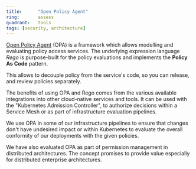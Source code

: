 ```yaml
---
title:      "Open Policy Agent"
ring:       assess
quadrant:   tools
tags: [security, architecture]
---
```


[Open Policy Agent](https://www.openpolicyagent.org/) (OPA) is a framework which allows modelling and evaluating policy access services.
The underlying expression language *Rego* is purpose-built for the policy evaluations and implements the **Policy As Code** pattern. 

This allows to decouple policy from the service's code, so you can release, and review policies separately.

The benefits of using OPA and Rego comes from the various available integrations into other cloud-native services and tools.
It can be used with the "Kubernetes Admission Controller", to authorize decisions within a Service Mesh or as part of infrastructure evaluation pipelines. 

We use OPA in some of our infrastructure pipelines to ensure that changes don't have undesired impact or within Kubernetes to evaluate the overall conformity of our deployments with the given policies.

We have also evaluated OPA as part of permission management in distributed architectures.
The concept promises to provide value especially for distributed enterprise architectures.
